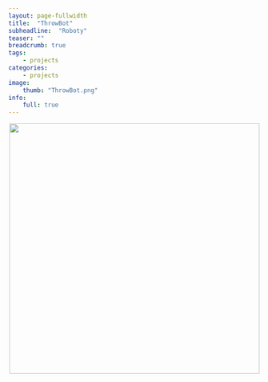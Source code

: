 ```yaml
---
layout: page-fullwidth
title:  "ThrowBot"
subheadline:  "Roboty"
teaser: ""
breadcrumb: true
tags:
    - projects
categories:
    - projects
image:
    thumb: "ThrowBot.png"
info:
    full: true
---
```




<p><center><img class="text-center" style="height: 500px" src="{{ site.urlimg }}projects/ThrowBot.png"/>

